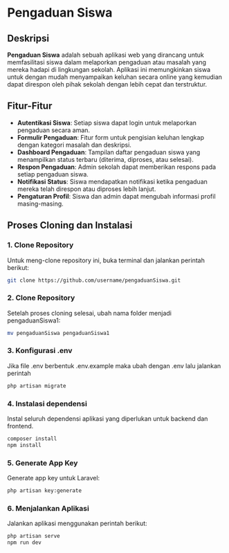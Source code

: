 # Pengaduan Siswa

## Deskripsi
**Pengaduan Siswa** adalah sebuah aplikasi web yang dirancang untuk memfasilitasi siswa dalam melaporkan pengaduan atau masalah yang mereka hadapi di lingkungan sekolah. Aplikasi ini memungkinkan siswa untuk dengan mudah menyampaikan keluhan secara online yang kemudian dapat direspon oleh pihak sekolah dengan lebih cepat dan terstruktur.


## Fitur-Fitur
- **Autentikasi Siswa**: Setiap siswa dapat login untuk melaporkan pengaduan secara aman.
- **Formulir Pengaduan**: Fitur form untuk pengisian keluhan lengkap dengan kategori masalah dan deskripsi.
- **Dashboard Pengaduan**: Tampilan daftar pengaduan siswa yang menampilkan status terbaru (diterima, diproses, atau selesai).
- **Respon Pengaduan**: Admin sekolah dapat memberikan respons pada setiap pengaduan siswa.
- **Notifikasi Status**: Siswa mendapatkan notifikasi ketika pengaduan mereka telah direspon atau diproses lebih lanjut.
- **Pengaturan Profil**: Siswa dan admin dapat mengubah informasi profil masing-masing.

## Proses Cloning dan Instalasi

### 1. Clone Repository
Untuk meng-clone repository ini, buka terminal dan jalankan perintah berikut:

```bash
git clone https://github.com/username/pengaduanSiswa.git
```
### 2. Clone Repository
Setelah proses cloning selesai, ubah nama folder menjadi pengaduanSiswa1:
```bash
mv pengaduanSiswa pengaduanSiswa1
```
### 3. Konfigurasi .env
Jika file .env berbentuk .env.example maka ubah dengan .env lalu jalankan perintah
```bash
php artisan migrate
```
### 4. Instalasi dependensi
Instal seluruh dependensi aplikasi yang diperlukan untuk backend dan frontend.
```bash
composer install
npm install
```
### 5. Generate App Key
Generate app key untuk Laravel:
```bash
php artisan key:generate
```
### 6. Menjalankan Aplikasi
Jalankan aplikasi menggunakan perintah berikut:
```bash
php artisan serve
npm run dev
```

